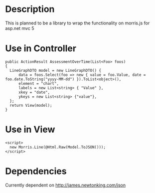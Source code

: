 Description
==
This is planned to be a library to wrap the functionality on morris.js for asp.net mvc 5

Use in Controller
==
```
public ActionResult AssessmentOverTime(List<Foo> foos)
{
  LineGraphDTO model = new LineGraphDTO() {
      data = foos.Select(foo => new { value = foo.Value, date = foo.date.ToString("yyyy-MM-dd") }).ToList<object>(),
      element = "chart",
      labels = new List<string> { "Value" },
      xkey = "date",
      ykeys = new List<string> {"value"},
  };
  return View(model);
}
```

Use in View
==
```
<script>
  new Morris.Line(@Html.Raw(Model.ToJSON()));
</script>
```

Dependencies
===
Currently dependent on http://james.newtonking.com/json